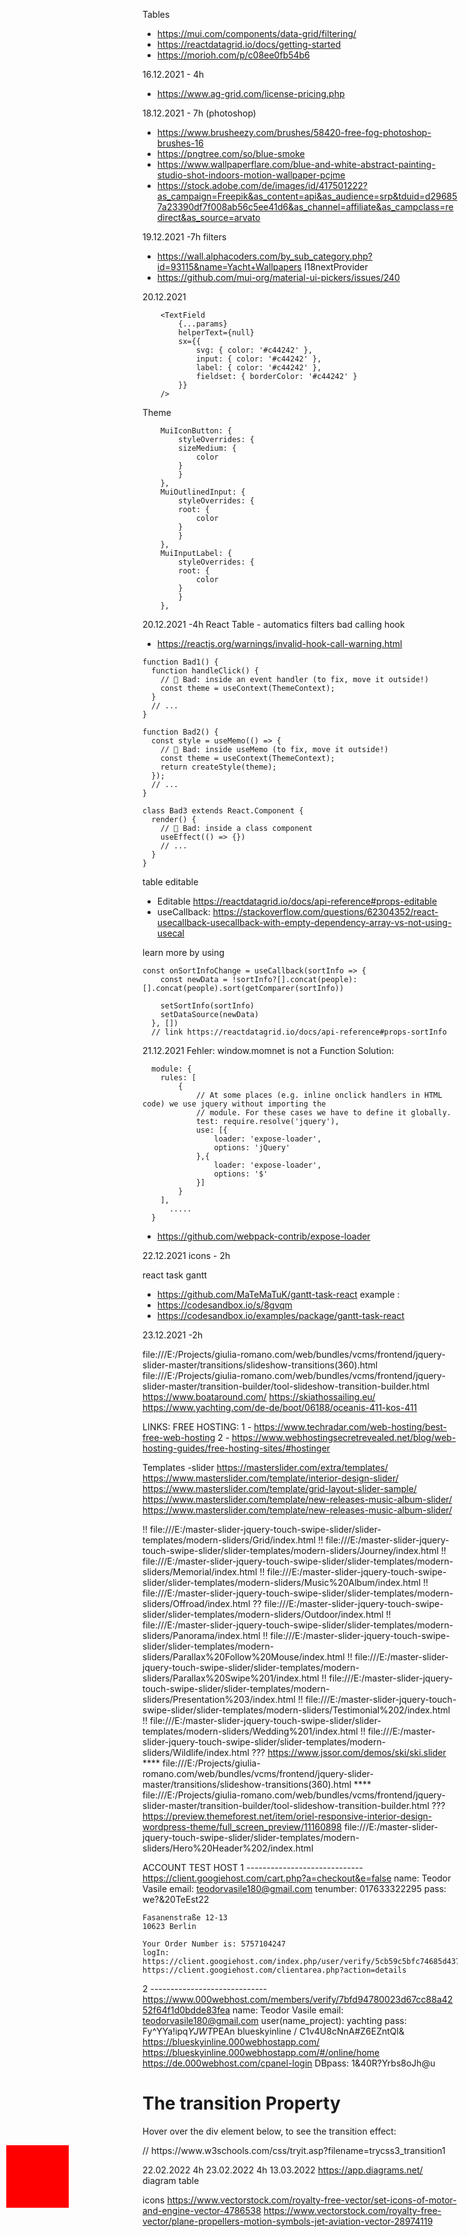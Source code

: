 
Tables
* https://mui.com/components/data-grid/filtering/
* https://reactdatagrid.io/docs/getting-started
* https://morioh.com/p/c08ee0fb54b6

16.12.2021 - 4h
* https://www.ag-grid.com/license-pricing.php


18.12.2021 - 7h (photoshop)
* https://www.brusheezy.com/brushes/58420-free-fog-photoshop-brushes-16
* https://pngtree.com/so/blue-smoke
* https://www.wallpaperflare.com/blue-and-white-abstract-painting-studio-shot-indoors-motion-wallpaper-pcjme
*  https://stock.adobe.com/de/images/id/417501222?as_campaign=Freepik&as_content=api&as_audience=srp&tduid=d296857a23390df7f008ab56c5ee41d6&as_channel=affiliate&as_campclass=redirect&as_source=arvato


19.12.2021 -7h filters
* https://wall.alphacoders.com/by_sub_category.php?id=93115&name=Yacht+Wallpapers
I18nextProvider
* https://github.com/mui-org/material-ui-pickers/issues/240

20.12.2021
``` 
    <TextField
        {...params}
        helperText={null}
        sx={{
            svg: { color: '#c44242' },
            input: { color: '#c44242' },
            label: { color: '#c44242' },
            fieldset: { borderColor: '#c44242' }
        }}
    />
```
Theme
````
    MuiIconButton: {
        styleOverrides: {
        sizeMedium: {
            color
        }
        }
    },
    MuiOutlinedInput: {
        styleOverrides: {
        root: {
            color
        }
        }
    },
    MuiInputLabel: {
        styleOverrides: {
        root: {
            color
        }
        }
    },
````

20.12.2021  -4h React Table - automatics filters
bad calling hook
* https://reactjs.org/warnings/invalid-hook-call-warning.html
````
function Bad1() {
  function handleClick() {
    // 🔴 Bad: inside an event handler (to fix, move it outside!)
    const theme = useContext(ThemeContext);
  }
  // ...
}

function Bad2() {
  const style = useMemo(() => {
    // 🔴 Bad: inside useMemo (to fix, move it outside!)
    const theme = useContext(ThemeContext);
    return createStyle(theme);
  });
  // ...
}

class Bad3 extends React.Component {
  render() {
    // 🔴 Bad: inside a class component
    useEffect(() => {})
    // ...
  }
}
````
table editable 
* Editable https://reactdatagrid.io/docs/api-reference#props-editable
* useCallback:  https://stackoverflow.com/questions/62304352/react-usecallback-usecallback-with-empty-dependency-array-vs-not-using-usecal

learn more by using
````
const onSortInfoChange = useCallback(sortInfo => {
    const newData = !sortInfo?[].concat(people):[].concat(people).sort(getComparer(sortInfo))

    setSortInfo(sortInfo)
    setDataSource(newData)
  }, [])
  // link https://reactdatagrid.io/docs/api-reference#props-sortInfo
  ````
21.12.2021
Fehler: window.momnet is not a Function
Solution: 
````
  module: {
    rules: [
        {
            // At some places (e.g. inline onclick handlers in HTML code) we use jquery without importing the
            // module. For these cases we have to define it globally.
            test: require.resolve('jquery'),
            use: [{
                loader: 'expose-loader',
                options: 'jQuery'
            },{
                loader: 'expose-loader',
                options: '$'
            }]
        }
    ],
      .....
  }
````
* https://github.com/webpack-contrib/expose-loader

22.12.2021 icons - 2h

react task gantt 
* https://github.com/MaTeMaTuK/gantt-task-react
example :
* https://codesandbox.io/s/8gvqm
* https://codesandbox.io/examples/package/gantt-task-react 

23.12.2021  -2h

file:///E:/Projects/giulia-romano.com/web/bundles/vcms/frontend/jquery-slider-master/transitions/slideshow-transitions(360).html
file:///E:/Projects/giulia-romano.com/web/bundles/vcms/frontend/jquery-slider-master/transition-builder/tool-slideshow-transition-builder.html
https://www.boataround.com/
https://skiathossailing.eu/
https://www.yachting.com/de-de/boot/06188/oceanis-411-kos-411

LINKS: FREE HOSTING:
1 - https://www.techradar.com/web-hosting/best-free-web-hosting
2 - https://www.webhostingsecretrevealed.net/blog/web-hosting-guides/free-hosting-sites/#hostinger


Templates -slider
https://masterslider.com/extra/templates/
https://www.masterslider.com/template/interior-design-slider/
https://www.masterslider.com/template/grid-layout-slider-sample/
https://www.masterslider.com/template/new-releases-music-album-slider/
https://www.masterslider.com/template/new-releases-music-album-slider/


!!   file:///E:/master-slider-jquery-touch-swipe-slider/slider-templates/modern-sliders/Grid/index.html
!!   file:///E:/master-slider-jquery-touch-swipe-slider/slider-templates/modern-sliders/Journey/index.html
!!   file:///E:/master-slider-jquery-touch-swipe-slider/slider-templates/modern-sliders/Memorial/index.html
!!   file:///E:/master-slider-jquery-touch-swipe-slider/slider-templates/modern-sliders/Music%20Album/index.html
!!   file:///E:/master-slider-jquery-touch-swipe-slider/slider-templates/modern-sliders/Offroad/index.html
??   file:///E:/master-slider-jquery-touch-swipe-slider/slider-templates/modern-sliders/Outdoor/index.html
!!   file:///E:/master-slider-jquery-touch-swipe-slider/slider-templates/modern-sliders/Panorama/index.html
!!   file:///E:/master-slider-jquery-touch-swipe-slider/slider-templates/modern-sliders/Parallax%20Follow%20Mouse/index.html
!!   file:///E:/master-slider-jquery-touch-swipe-slider/slider-templates/modern-sliders/Parallax%20Swipe%201/index.html
!!   file:///E:/master-slider-jquery-touch-swipe-slider/slider-templates/modern-sliders/Presentation%203/index.html
!!   file:///E:/master-slider-jquery-touch-swipe-slider/slider-templates/modern-sliders/Testimonial%202/index.html
!!   file:///E:/master-slider-jquery-touch-swipe-slider/slider-templates/modern-sliders/Wedding%201/index.html
!!   file:///E:/master-slider-jquery-touch-swipe-slider/slider-templates/modern-sliders/Wildlife/index.html
???  https://www.jssor.com/demos/ski/ski.slider
**** file:///E:/Projects/giulia-romano.com/web/bundles/vcms/frontend/jquery-slider-master/transitions/slideshow-transitions(360).html
**** file:///E:/Projects/giulia-romano.com/web/bundles/vcms/frontend/jquery-slider-master/transition-builder/tool-slideshow-transition-builder.html
???  https://preview.themeforest.net/item/oriel-responsive-interior-design-wordpress-theme/full_screen_preview/11160898
file:///E:/master-slider-jquery-touch-swipe-slider/slider-templates/modern-sliders/Hero%20Header%202/index.html




ACCOUNT TEST HOST 
1 -----------------------------
	https://client.googiehost.com/cart.php?a=checkout&e=false
	name: Teodor Vasile
	email: teodorvasile180@gmail.com
	tenumber: 	017633322295
	pass: we?&20TeEst22

	Fasanenstraße 12-13
	10623 Berlin

	Your Order Number is: 5757104247
	logIn: https://client.googiehost.com/index.php/user/verify/5cb59c5bfc74685d437428da188f2aae6f9b36df52ad3db26b9df7bc0270719c
	https://client.googiehost.com/clientarea.php?action=details

2 -----------------------------
	https://www.000webhost.com/members/verify/7bfd94780023d67cc88a4252f64f1d0bdde83fea
	name: Teodor Vasile
	email: teodorvasile180@gmail.com
	user(name_project): yachting
	pass: Fy^YYa!ipq$YJWT$PEAn
	blueskyinline / C1v4U8cNnA#Z6EZntQl&
	https://blueskyinline.000webhostapp.com/
	https://blueskyinline.000webhostapp.com/#/online/home
https://de.000webhost.com/cpanel-login
DBpass: 1&40R?Yrbs8oJh@u
	
	

  <!DOCTYPE html>
<html>
<head>
<style>
.sq{
  position: absolute;
  left: 10px;
  width: 100px;
  height: 100px;
  background: red;
  transition: all 2s;
}
.sq.start {
  left: 400px;
}
</style>
<script type="text/javascript">
   var i = 0; 
   window.setInterval(() => {
      const tmp = document.getElementsByClassName('sq')[0];
      if (i%2 == 0){
	     tmp.classList.add("start");
	  } else {
         tmp.classList.remove("start");
      }
      i = i + 1;
   }, 2000);
</script>
</head>
<body>

<h1>The transition Property</h1>

<p>Hover over the div element below, to see the transition effect:</p>
<div class="sq"></div>

</body>
</html>
// https://www.w3schools.com/css/tryit.asp?filename=trycss3_transition1

22.02.2022  4h
23.02.2022  4h
13.03.2022
https://app.diagrams.net/
diagram table


icons
https://www.vectorstock.com/royalty-free-vector/set-icons-of-motor-and-engine-vector-4786538
https://www.vectorstock.com/royalty-free-vector/plane-propellers-motion-symbols-jet-aviation-vector-28974119
